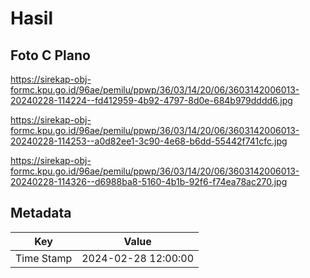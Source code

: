 # Hasil

## Foto C Plano

https://sirekap-obj-formc.kpu.go.id/96ae/pemilu/ppwp/36/03/14/20/06/3603142006013-20240228-114224--fd412959-4b92-4797-8d0e-684b979dddd6.jpg

https://sirekap-obj-formc.kpu.go.id/96ae/pemilu/ppwp/36/03/14/20/06/3603142006013-20240228-114253--a0d82ee1-3c90-4e68-b6dd-55442f741cfc.jpg

https://sirekap-obj-formc.kpu.go.id/96ae/pemilu/ppwp/36/03/14/20/06/3603142006013-20240228-114326--d6988ba8-5160-4b1b-92f6-f74ea78ac270.jpg


## Metadata

| Key        | Value               |
| ---------- | ------------------- |
| Time Stamp | 2024-02-28 12:00:00 |



